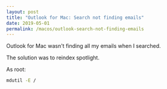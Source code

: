 ```yaml
---
layout: post
title: "Outlook for Mac: Search not finding emails"
date: 2019-05-01
permalink: /macos/outlook-search-not-finding-emails
---
```

Outlook for Mac wasn't finding all my emails when I searched.

The solution was to reindex spotlight.

As root:
```sh
mdutil -E /
```
